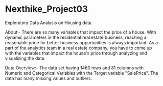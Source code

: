 # Nexthike_Project03
Exploratory Data Analysis on Housing data.

About:-
There are so many variables that impact the price of a house. With dynamic parameters in the residential real estate business, reaching a reasonable price for better business opportunities is always important. As a part of the analytics team in a real estate company, you have to come up with the variables that impact the house's price through analyzing and visualizing the data.

Data Overview:-
The data set having 1460 rows and 81 columns with Numeric and Categorical Variables with the Target variable "SalePrice".
The data has many missing values and outliers.


